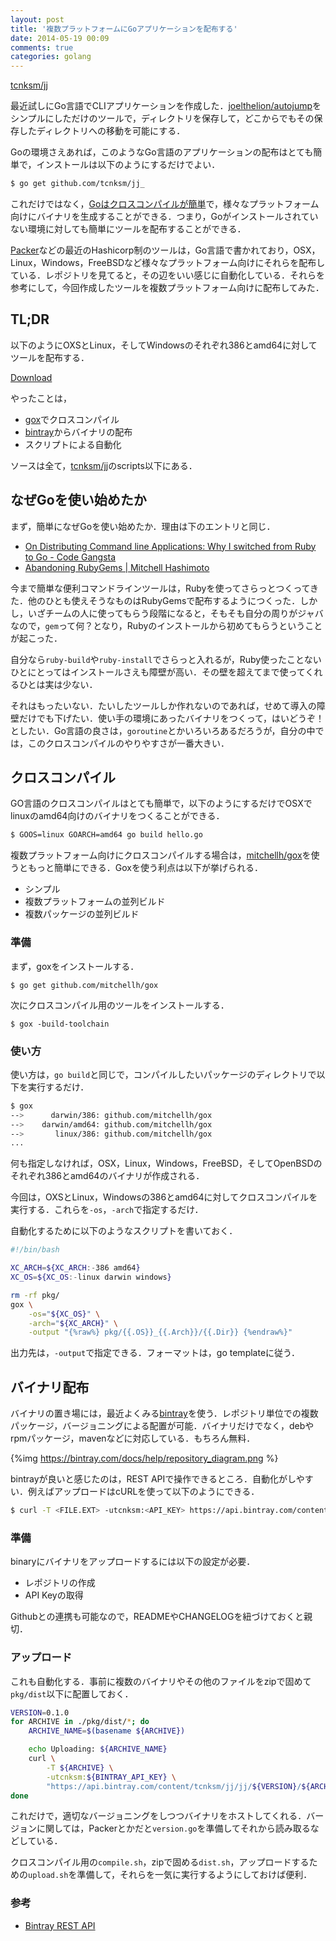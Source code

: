 ```yaml
---
layout: post
title: '複数プラットフォームにGoアプリケーションを配布する'
date: 2014-05-19 00:09
comments: true
categories: golang
---
```


[tcnksm/jj](https://github.com/tcnksm/jj_)

最近試しにGo言語でCLIアプリケーションを作成した．[joelthelion/autojump](https://github.com/joelthelion/autojump)をシンプルにしただけのツールで，ディレクトリを保存して，どこからでもその保存したディレクトリへの移動を可能にする．

Goの環境さえあれば，このようなGo言語のアプリケーションの配布はとても簡単で，インストールは以下のようにするだけでよい．

```bash
$ go get github.com/tcnksm/jj_
```

これだけではなく，[Goはクロスコンパイルが簡単](http://unknownplace.org/archives/golang-cross-compiling.html)で，様々なプラットフォーム向けにバイナリを生成することができる．つまり，Goがインストールされていない環境に対しても簡単にツールを配布することができる．

[Packer](http://www.packer.io)などの最近のHashicorp制のツールは，Go言語で書かれており，OSX，Linux，Windows，FreeBSDなど様々なプラットフォーム向けにそれらを配布している．レポジトリを見てると，その辺をいい感じに自動化している．それらを参考にして，今回作成したツールを複数プラットフォーム向けに配布してみた．

## TL;DR

以下のようにOXSとLinux，そしてWindowsのそれぞれ386とamd64に対してツールを配布する．

[Download](https://bintray.com/tcnksm/jj/jj/0.1.0/view/files)

やったことは，

- [gox](https://github.com/mitchellh/gox)でクロスコンパイル
- [bintray](https://bintray.com/)からバイナリの配布
- スクリプトによる自動化

ソースは全て，[tcnksm/jj](https://github.com/tcnksm/jj_)のscripts以下にある．

## なぜGoを使い始めたか

まず，簡単になぜGoを使い始めたか．理由は下のエントリと同じ．

- [On Distributing Command line Applications: Why I switched from Ruby to Go - Code Gangsta](http://codegangsta.io/blog/2013/07/21/creating-cli-applications-in-go/)
- [Abandoning RubyGems | Mitchell Hashimoto](http://mitchellh.com/abandoning-rubygems)

今まで簡単な便利コマンドラインツールは，Rubyを使ってさらっとつくってきた．他のひとも使えそうなものはRubyGemsで配布するようにつくった．しかし，いざチームの人に使ってもらう段階になると，そもそも自分の周りがジャバなので，`gem`って何？となり，Rubyのインストールから初めてもらうということが起こった．

自分なら`ruby-build`や`ruby-install`でさらっと入れるが，Ruby使ったことないひとにとってはインストールさえも障壁が高い．その壁を超えてまで使ってくれるひとは実は少ない．

それはもったいない．たいしたツールしか作れないのであれば，せめて導入の障壁だけでも下げたい．使い手の環境にあったバイナリをつくって，はいどうぞ！としたい．Go言語の良さは，`goroutine`とかいろいろあるだろうが，自分の中では，このクロスコンパイルのやりやすさが一番大きい．

## クロスコンパイル

GO言語のクロスコンパイルはとても簡単で，以下のようにするだけでOSXでlinuxのamd64向けのバイナリをつくることができる．

```bash
$ GOOS=linux GOARCH=amd64 go build hello.go
```


複数プラットフォーム向けにクロスコンパイルする場合は，[mitchellh/gox](https://github.com/mitchellh/gox)を使うともっと簡単にできる．Goxを使う利点は以下が挙げられる．

- シンプル
- 複数プラットフォームの並列ビルド
- 複数パッケージの並列ビルド

### 準備

まず，goxをインストールする．

```
$ go get github.com/mitchellh/gox
```

次にクロスコンパイル用のツールをインストールする．

```
$ gox -build-toolchain
```

### 使い方

使い方は，`go build`と同じで，コンパイルしたいパッケージのディレクトリで以下を実行するだけ．

```bash
$ gox
-->      darwin/386: github.com/mitchellh/gox
-->    darwin/amd64: github.com/mitchellh/gox
-->       linux/386: github.com/mitchellh/gox
...
```

何も指定しなければ，OSX，Linux，Windows，FreeBSD，そしてOpenBSDのそれぞれ386とamd64のバイナリが作成される．

今回は，OXSとLinux，Windowsの386とamd64に対してクロスコンパイルを実行する．これらを`-os`，`-arch`で指定するだけ．

自動化するために以下のようなスクリプトを書いておく．

```bash
#!/bin/bash

XC_ARCH=${XC_ARCH:-386 amd64}
XC_OS=${XC_OS:-linux darwin windows}

rm -rf pkg/
gox \
    -os="${XC_OS}" \
    -arch="${XC_ARCH}" \
    -output "{%raw%} pkg/{{.OS}}_{{.Arch}}/{{.Dir}} {%endraw%}"
```

出力先は，`-output`で指定できる．フォーマットは，go templateに従う．

## バイナリ配布

バイナリの置き場には，最近よくみる[bintray](https://bintray.com/)を使う．レポジトリ単位での複数パッケージ，バージョニングによる配置が可能．バイナリだけでなく，debやrpmパッケージ，mavenなどに対応している．もちろん無料．

{%img https://bintray.com/docs/help/repository_diagram.png %}

bintrayが良いと感じたのは，REST APIで操作できるところ．自動化がしやすい．例えばアップロードはcURLを使って以下のようにできる．

```bash
$ curl -T <FILE.EXT> -utcnksm:<API_KEY> https://api.bintray.com/content/tcnksm/jj/jj/<VERSION_NAME>/<FILE_TARGET_PATH>
```

### 準備

binaryにバイナリをアップロードするには以下の設定が必要．

- レポジトリの作成
- API Keyの取得

Githubとの連携も可能なので，READMEやCHANGELOGを紐づけておくと親切．

### アップロード

これも自動化する．事前に複数のバイナリやその他のファイルをzipで固めて`pkg/dist`以下に配置しておく．

```bash
VERSION=0.1.0
for ARCHIVE in ./pkg/dist/*; do
    ARCHIVE_NAME=$(basename ${ARCHIVE})

    echo Uploading: ${ARCHIVE_NAME}
    curl \
        -T ${ARCHIVE} \
        -utcnksm:${BINTRAY_API_KEY} \
        "https://api.bintray.com/content/tcnksm/jj/jj/${VERSION}/${ARCHIVE_NAME}"
done
```

これだけで，適切なバージョニングをしつつバイナリをホストしてくれる．バージョンに関しては，Packerとかだと`version.go`を準備してそれから読み取るなどしている．

クロスコンパイル用の`compile.sh`，zipで固める`dist.sh`，アップロードするための`upload.sh`を準備して，それらを一気に実行するようにしておけば便利．

### 参考

- [Bintray REST API](https://bintray.com/docs/api.html)

















